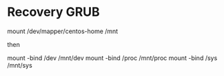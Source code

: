 # Recovery GRUB

mount /dev/mapper/centos-home /mnt

then

mount -bind /dev /mnt/dev
mount -bind /proc /mnt/proc
mount -bind /sys /mnt/sys 
